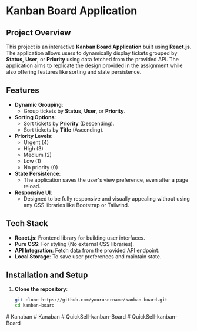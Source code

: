 #  Kanban Board Application

## Project Overview

This project is an interactive **Kanban Board Application** built using **React.js**. The application allows users to dynamically display tickets grouped by **Status**, **User**, or **Priority** using data fetched from the provided API. The application aims to replicate the design provided in the assignment while also offering features like sorting and state persistence.

## Features

- **Dynamic Grouping**: 
  - Group tickets by **Status**, **User**, or **Priority**.
- **Sorting Options**:
  - Sort tickets by **Priority** (Descending).
  - Sort tickets by **Title** (Ascending).
- **Priority Levels**:
  - Urgent (4)
  - High (3)
  - Medium (2)
  - Low (1)
  - No priority (0)
- **State Persistence**:
  - The application saves the user's view preference, even after a page reload.
- **Responsive UI**: 
  - Designed to be fully responsive and visually appealing without using any CSS libraries like Bootstrap or Tailwind.

##  Tech Stack

- **React.js**: Frontend library for building user interfaces.
- **Pure CSS**: For styling (No external CSS libraries).
- **API Integration**: Fetch data from the provided API endpoint.
- **Local Storage**: To save user preferences and maintain state.

## Installation and Setup

1. **Clone the repository**:
   ```bash
   git clone https://github.com/yourusername/kanban-board.git
   cd kanban-board
#   K a n a b a n  
 #   K a n a b a n  
 #   Q u i c k S e l l - k a n b a n - B o a r d  
 #   Q u i c k S e l l - k a n b a n - B o a r d  
 